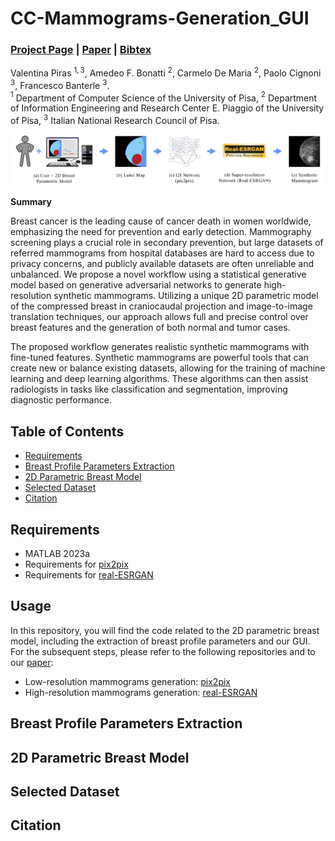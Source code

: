 # CC-Mammograms-Generation_GUI
### [Project Page](https://github.com/cnr-isti-vclab/CC-Mammograms-Generation_GUI) | [Paper]() | [Bibtex](#bibtex)

Valentina Piras $^{1,3}$, Amedeo F. Bonatti $^{2}$, Carmelo De Maria $^{2}$, Paolo Cignoni $^3$, Francesco Banterle $^3$.<br>
$^1$ Department of Computer Science of the University of Pisa, $^2$ Department of Information Engineering and Research Center E. Piaggio of the University of Pisa, $^3$ Italian National Research Council of Pisa.

![Pipeline](images/Pipeline.png)

**Summary**

Breast cancer is the leading cause of cancer death in women worldwide, emphasizing the need for prevention and early detection. Mammography screening plays a crucial role in secondary prevention, but large datasets of referred mammograms from hospital databases are hard to access due to privacy concerns, and publicly available datasets are often unreliable and unbalanced. We propose a novel workflow using a statistical generative model based on generative adversarial networks to generate high-resolution synthetic mammograms. Utilizing a unique 2D parametric model of the compressed breast in craniocaudal projection and image-to-image translation techniques, our approach allows full and precise control over breast features and the generation of both normal and tumor cases.

The proposed workflow generates realistic synthetic mammograms with fine-tuned features. Synthetic mammograms are powerful tools that can create new or balance existing datasets, allowing for the training of machine learning and deep learning algorithms. These algorithms can then assist radiologists in tasks like classification and segmentation, improving diagnostic performance.

## Table of Contents
* [Requirements](#requirements)
* [Breast Profile Parameters Extraction](#breast-profile-parameters-extraction)
* [2D Parametric Breast Model](#2D-parametric-breast-model)
* [Selected Dataset](#selected-dataset)
* [Citation](#citation)

## Requirements
- MATLAB 2023a
- Requirements for [pix2pix](https://github.com/phillipi/pix2pix)
- Requirements for [real-ESRGAN](https://github.com/xinntao/Real-ESRGAN)

## Usage
In this repository, you will find the code related to the 2D parametric breast model, including the extraction of breast profile parameters and our GUI. For the subsequent steps, please refer to the following repositories and to our [paper]():
- Low-resolution mammograms generation: [pix2pix](https://github.com/phillipi/pix2pix)
- High-resolution mammograms generation: [real-ESRGAN](https://github.com/xinntao/Real-ESRGAN)

## Breast Profile Parameters Extraction

## 2D Parametric Breast Model

## Selected Dataset

<a name="bibtex"></a>
## Citation


